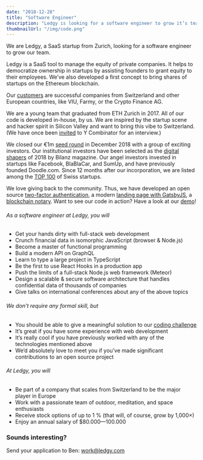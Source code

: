 ```yaml
---
date: "2018-12-28"
title: "Software Engineer"
description: "Ledgy is looking for a software engineer to grow it’s team. Join us to work on React, Node.js, Flow, and Meteor."
thumbnailUrl: "/img/code.png"
---
```


We are Ledgy, a SaaS startup from Zurich, looking for a software engineer to grow our team.

Ledgy is a SaaS tool to manage the equity of private companies. It helps to democratize ownership in startups by assisting founders to grant equity to their employees. We’ve also developed a first concept to bring shares of startups on the Ethereum blockchain.

Our [customers](/) are successful companies from Switzerland and other European countries, like VIU, Farmy, or the Crypto Finance AG.

We are a young team that graduated from ETH Zurich in 2017. All of our code is developed in-house, by us. We are inspired by the startup scene and hacker spirit in Silicon Valley and want to bring this vibe to Switzerland. (We have once been [invited](https://blog.ledgy.com/our-interview-at-y-combinator-e1131fd89ecc) to Y Combinator for an interview.)

We closed our €1m [seed round](https://www.eu-startups.com/2018/12/ledgy-raises-funding/) in December 2018 with a group of exciting investors. Our institutional investors have been selected as the [digital shapers](https://www.bilanz.ch/people/investors) of 2018 by Bilanz magazine. Our angel investors invested in startups like Facebook, BlaBlaCar, and SumUp, and have previously founded Doodle.com. Since 12 months after our incorporation, we are listed among the [TOP 100](https://www.top100startup.ch/index.cfm?CFID=30662266&CFTOKEN=5d1c365fa7651b6b-C39A8E03-C967-5D24-C2B1A2E98BD73FA6&page=136340&profilesEntry=1) of Swiss startups.

We love giving back to the community. Thus, we have developed an open source [​two-factor authentication​](https://blog.meteor.com/tutorial-two-factor-authentication-with-meteor-and-totp-21d4a2f9ee51), a modern [​landing page with GatsbyJS​](https://github.com/morloy/ledgy.com), a [​blockchain notary​](https://blog.ledgy.com/the-ledgy-blockchain-notary-3fb3dc423aae).
Want to see our code in action? Have a look at our [​demo​](https://demo.ledgy.com/)!

###### As a software engineer at Ledgy, you will
* Get your hands dirty with full-stack web development
* Crunch financial data in isomorphic JavaScript (browser & Node.js)
* Become a master of functional programming
* Build a modern API on GraphQL
* Learn to type a large project in TypeScript
* Be the first to use React Hooks in a production app
* Push the limits of a full-stack Node.js web framework (Meteor)
* Design a scalable & secure software architecture that handles confidential data of thousands of companies
* Give talks on international conferences about any of the above topics

###### We don’t require any formal skill, but
* You should be able to give a meaningful solution to our [​coding challenge​](https://gist.github.com/morloy/40bc8469cef175c7607a437ac37d4110)
* It’s great if you have some experience with web development
* It’s really cool if you have previously worked with any of the technologies mentioned above
* We’d absolutely love to meet you if you’ve made significant contributions to an open source project

###### At Ledgy, you will
* Be part of a company that scales from Switzerland to be the major player in Europe
* Work with a passionate team of outdoor, meditation, and space enthusiasts
* Receive stock options of up to 1 %  (that will, of course, grow by 1,000×)
* Enjoy an annual salary of $80.000—100.000

### Sounds interesting?

Send your application to Ben: ​[work@ledgy.com​](mailto:work@ledgy.com)
